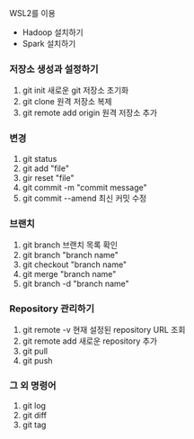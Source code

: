 WSL2를 이용
- Hadoop 설치하기 
- Spark 설치하기 

### 저장소 생성과 설정하기 
1. git init 새로운 git 저장소 초기화
2. git clone <repository-url> 원격 저장소 복제
3. git remote add origin <repository-url> 원격 저장소 추가

### 변경 
1.  git status 
2.  git add "file"
3.  gir reset "file"
4.  git commit -m "commit message"
5.  git commit --amend 최신 커밋 수정

### 브랜치
1. git branch 브랜치 목록 확인
2. git branch "branch name" 
3. git checkout "branch name"
4. git merge "branch name"
5. git branch -d "branch name"
   
### Repository 관리하기
1. git remote -v 현재 설정된 repository URL 조회
2. git remote add <name> <url> 새로운 repository 추가
3. git pull
4. git push 
   
### 그 외 명령어
1. git log
2. git diff
3. git tag